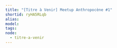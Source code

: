```yaml
---
title: "[Titre à Venir] Meetup Anthropocène #1"
shortid: ryHA5RLqb
alias:
model:
tags:
node: 
  - titre-a-venir
---
```


